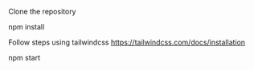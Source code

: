 Clone the repository 

npm install

Follow steps using tailwindcss https://tailwindcss.com/docs/installation

npm start